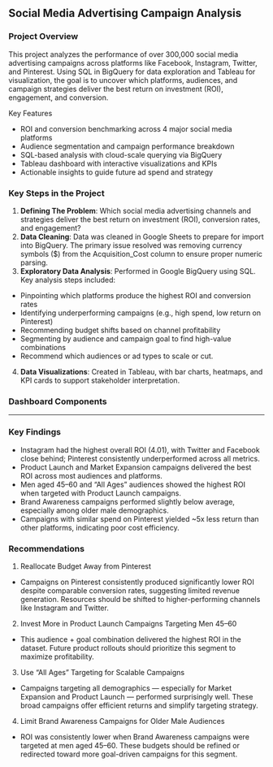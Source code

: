 ## Social Media Advertising Campaign Analysis

### Project Overview

This project analyzes the performance of over 300,000 social media advertising campaigns across platforms like Facebook, Instagram, Twitter, and Pinterest. Using SQL in BigQuery for data exploration and Tableau for visualization, the goal is to uncover which platforms, audiences, and campaign strategies deliver the best return on investment (ROI), engagement, and conversion.

Key Features
- ROI and conversion benchmarking across 4 major social media platforms
- Audience segmentation and campaign performance breakdown
- SQL-based analysis with cloud-scale querying via BigQuery
- Tableau dashboard with interactive visualizations and KPIs
- Actionable insights to guide future ad spend and strategy

### Key Steps in the Project

1. **Defining The Problem**: Which social media advertising channels and strategies deliver the best return on investment (ROI), conversion rates, and engagement? 
2. **Data Cleaning**: Data was cleaned in Google Sheets to prepare for import into BigQuery. The primary issue resolved was removing currency symbols ($) from the Acquisition_Cost column to ensure proper numeric parsing.
3. **Exploratory Data Analysis**: Performed in Google BigQuery using SQL. Key analysis steps included:
- Pinpointing which platforms produce the highest ROI and conversion rates
- Identifying underperforming campaigns (e.g., high spend, low return on Pinterest)
- Recommending budget shifts based on channel profitability
- Segmenting by audience and campaign goal to find high-value combinations
- Recommend which audiences or ad types to scale or cut.
4. **Data Visualizations**: Created in Tableau, with bar charts, heatmaps, and KPI cards to support stakeholder interpretation.

### Dashboard Components

---

### Key Findings

- Instagram had the highest overall ROI (4.01), with Twitter and Facebook close behind; Pinterest consistently underperformed across all metrics.
- Product Launch and Market Expansion campaigns delivered the best ROI across most audiences and platforms.
- Men aged 45–60 and “All Ages” audiences showed the highest ROI when targeted with Product Launch campaigns.
- Brand Awareness campaigns performed slightly below average, especially among older male demographics.
- Campaigns with similar spend on Pinterest yielded ~5x less return than other platforms, indicating poor cost efficiency.

### Recommendations

1. Reallocate Budget Away from Pinterest
- Campaigns on Pinterest consistently produced significantly lower ROI despite comparable conversion rates, suggesting limited revenue generation. Resources should be shifted to higher-performing channels like Instagram and Twitter.
2. Invest More in Product Launch Campaigns Targeting Men 45–60
- This audience + goal combination delivered the highest ROI in the dataset. Future product rollouts should prioritize this segment to maximize profitability.
3. Use “All Ages” Targeting for Scalable Campaigns
- Campaigns targeting all demographics — especially for Market Expansion and Product Launch — performed surprisingly well. These broad campaigns offer efficient returns and simplify targeting strategy.
4. Limit Brand Awareness Campaigns for Older Male Audiences
- ROI was consistently lower when Brand Awareness campaigns were targeted at men aged 45–60. These budgets should be refined or redirected toward more goal-driven campaigns for this segment.
